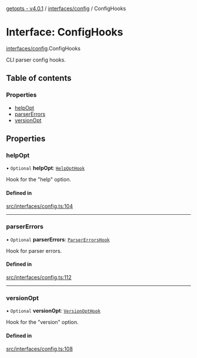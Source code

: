 [getopts - v4.0.1](../README.md) / [interfaces/config](../modules/interfaces_config.md) / ConfigHooks

# Interface: ConfigHooks

[interfaces/config](../modules/interfaces_config.md).ConfigHooks

CLI parser config hooks.

## Table of contents

### Properties

- [helpOpt](interfaces_config.ConfigHooks.md#helpopt)
- [parserErrors](interfaces_config.ConfigHooks.md#parsererrors)
- [versionOpt](interfaces_config.ConfigHooks.md#versionopt)

## Properties

### helpOpt

• `Optional` **helpOpt**: [`HelpOptHook`](interfaces_config.HelpOptHook.md)

Hook for the "help" option.

#### Defined in

[src/interfaces/config.ts:104](https://github.com/prasadrajandran/node-getopts/blob/6df82cf/src/interfaces/config.ts#L104)

---

### parserErrors

• `Optional` **parserErrors**: [`ParserErrorsHook`](interfaces_config.ParserErrorsHook.md)

Hook for parser errors.

#### Defined in

[src/interfaces/config.ts:112](https://github.com/prasadrajandran/node-getopts/blob/6df82cf/src/interfaces/config.ts#L112)

---

### versionOpt

• `Optional` **versionOpt**: [`VersionOptHook`](interfaces_config.VersionOptHook.md)

Hook for the "version" option.

#### Defined in

[src/interfaces/config.ts:108](https://github.com/prasadrajandran/node-getopts/blob/6df82cf/src/interfaces/config.ts#L108)
